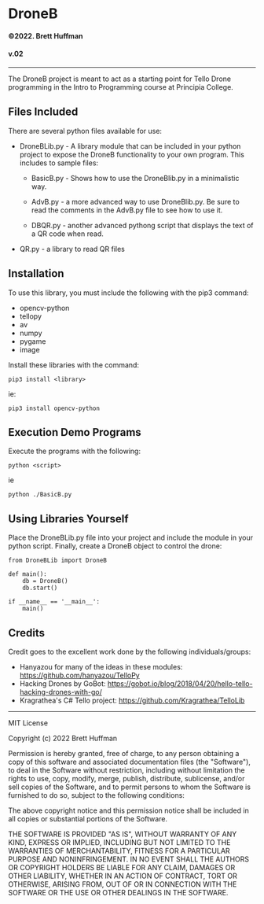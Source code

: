 # DroneB
#### ©2022. Brett Huffman
#### v.02
---------------------------------------

The DroneB project is meant to act as a starting point for Tello Drone programming in the Intro to Programming course at Principia College.

## Files Included
There are several python files available for use:

- DroneBLib.py - A library module that can be included in your python project to expose the DroneB functionality to your own program.  This includes to sample files:

    - BasicB.py - Shows how to use the DroneBlib.py in a minimalistic way.

    - AdvB.py - a more advanced way to use DroneBlib.py.  Be sure to read the comments in the AdvB.py file to see how to use it.

    - DBQR.py - another advanced pythong script that displays the text of a QR code when read.

- QR.py - a library to read QR files

## Installation
To use this library, you must include the following with the pip3 command:

- opencv-python
- tellopy
- av
- numpy
- pygame
- image

Install these libraries with the command:

    pip3 install <library>

ie:

    pip3 install opencv-python

## Execution Demo Programs
Execute the programs with the following:

    python <script>

ie

    python ./BasicB.py

## Using Libraries Yourself
Place the DroneBLib.py file into your project and include the module in 
your python script.  Finally, create a DroneB object 
to control the drone:

    from DroneBLib import DroneB

    def main():
        db = DroneB()
        db.start()

    if __name__ == '__main__':
        main()

## Credits
Credit goes to the excellent work done by the following individuals/groups:
- Hanyazou for many of the ideas in these modules: https://github.com/hanyazou/TelloPy
- Hacking Drones by GoBot: https://gobot.io/blog/2018/04/20/hello-tello-hacking-drones-with-go/
- Kragrathea's C# Tello project: https://github.com/Kragrathea/TelloLib

---
MIT License

Copyright (c) 2022 Brett Huffman

Permission is hereby granted, free of charge, to any person obtaining a copy of this software and associated documentation files (the "Software"), to deal in the Software without restriction, including without limitation the rights to use, copy, modify, merge, publish, distribute, sublicense, and/or sell copies of the Software, and to permit persons to whom the Software is furnished to do so, subject to the following conditions:

The above copyright notice and this permission notice shall be included in all copies or substantial portions of the Software.

THE SOFTWARE IS PROVIDED "AS IS", WITHOUT WARRANTY OF ANY KIND, EXPRESS OR IMPLIED, INCLUDING BUT NOT LIMITED TO THE WARRANTIES OF MERCHANTABILITY, FITNESS FOR A PARTICULAR PURPOSE AND NONINFRINGEMENT. IN NO EVENT SHALL THE AUTHORS OR COPYRIGHT HOLDERS BE LIABLE FOR ANY CLAIM, DAMAGES OR OTHER LIABILITY, WHETHER IN AN ACTION OF CONTRACT, TORT OR OTHERWISE, ARISING FROM, OUT OF OR IN CONNECTION WITH THE SOFTWARE OR THE USE OR OTHER DEALINGS IN THE SOFTWARE.